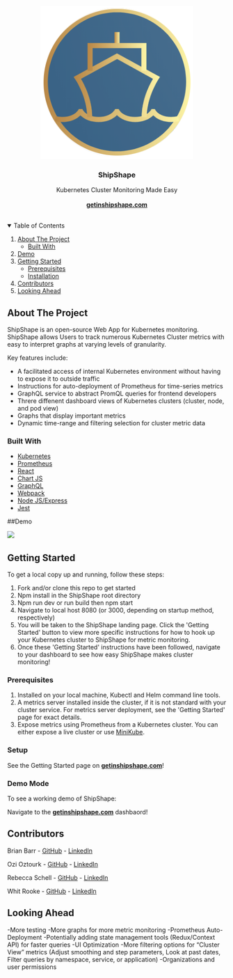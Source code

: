<!-- PROJECT LOGO -->
<br />
<p align="center">
  <a href="https://github.com/oslabs-beta/ShipShape">
    <img src="./client/assets/ShipShapeLogo.png" alt="Logo" length="350px" width="350px">
  </a>

  <h3 align="center">ShipShape</h3>

  <p align="center">
    Kubernetes Cluster Monitoring Made Easy
    <br /><br />
    <a href="https://www.getinshipshape.com/"><strong>getinshipshape.com</strong></a>
    <br />
    <br />
   
  </p>
</p>

<!-- TABLE OF CONTENTS -->
<details open="open">
  <summary>Table of Contents</summary>
  <ol>
    <li>
      <a href="#about-the-project">About The Project</a>
      <ul>
        <li><a href="#built-with">Built With</a></li>
      </ul>
    </li>
    <li>
      <a href="#demo">Demo</a>
    </li>
    <li>
      <a href="#getting-started">Getting Started</a>
      <ul>
        <li><a href="#prerequisites">Prerequisites</a></li>
        <li><a href="#installation">Installation</a></li>
      </ul>
    </li>
    <li><a href="#contributors">Contributors</a></li>
    <li><a href="#looking-ahead">Looking Ahead</a></li>
  </ol>
</details>

<!-- ABOUT THE PROJECT -->

## About The Project

ShipShape is an open-source Web App for Kubernetes monitoring. ShipShape allows Users to track numerous Kubernetes Cluster metrics with easy to interpret graphs at varying levels of granularity.

Key features include:

<!-- * User authentication and authorization -->

- A facilitated access of internal Kubernetes environment without having to expose it to outside traffic
- Instructions for auto-deployment of Prometheus for time-series metrics
- GraphQL service to abstract PromQL queries for frontend developers
- Threre diffenent dashboard views of Kubernetes clusters (cluster, node, and pod view)
- Graphs that display important metrics
- Dynamic time-range and filtering selection for cluster metric data

### Built With

- [Kubernetes](https://kubernetes.io/)
- [Prometheus](https://prometheus.io/)
- [React](https://reactjs.org/)
- [Chart JS](https://www.chartjs.org/)
- [GraphQL](https://graphql.org)
- [Webpack](https://webpack.js.org/)
- [Node JS/Express](https://nodejs.dev)
- [Jest](https://jestjs.io/)


##Demo


![](./client/assets/ShipShapeReadmeDemo.gif)
## Getting Started

To get a local copy up and running, follow these steps:

1. Fork and/or clone this repo to get started
2. Npm install in the ShipShape root directory
3. Npm run dev or run build then npm start
4. Navigate to local host 8080 (or 3000, depending on startup method, respectively)
5. You will be taken to the ShipShape landing page. Click the 'Getting Started' button to view more specific instructions for how to hook up your Kubernetes cluster to ShipShape for metric monitoring.
6. Once these 'Getting Started' instructions have been followed, navigate to your dashboard to see how easy ShipShape makes cluster monitoring!

### Prerequisites

1.  Installed on your local machine, Kubectl and Helm command line tools.
2.  A metrics server installed inside the cluster, if it is not standard with your cluster service. For metrics server deployment, see the 'Getting Started' page for exact details.
3.  Expose metrics using Prometheus from a Kubernetes cluster. You can either expose a live cluster or use [MiniKube](https://minikube.sigs.k8s.io/docs/start/).

### Setup

See the Getting Started page on <a href="https://www.getinshipshape.com/"><strong>getinshipshape.com</strong></a>!

### Demo Mode

To see a working demo of ShipShape:

Navigate to the <a href="https://www.getinshipshape.com/"><strong>getinshipshape.com</strong></a> dashbaord!

<!-- CONTRIBUTORS -->

## Contributors

Brian Barr - [GitHub](https://github.com/BarrBrian/) - [LinkedIn](https://www.linkedin.com/in/barrbrian/)

Ozi Oztourk - [GitHub](https://github.com/ozi-oztrk/) - [LinkedIn](https://www.linkedin.com/in/ozi-oztourk/)

Rebecca Schell - [GitHub](https://github.com/rschelly/) - [LinkedIn](https://www.linkedin.com/in/rschelly/)

Whit Rooke - [GitHub](https://github.com/Whitrooke) - [LinkedIn](https://www.linkedin.com/in/whit-rooke)

## Looking Ahead

-More testing
-More graphs for more metric monitoring 
-Prometheus Auto-Deployment
-Potentially adding state management tools (Redux/Context API) for faster queries
-UI Optimization 
-More filtering options for “Cluster View” metrics (Adjust smoothing and step parameters, Look at past dates, Filter queries by namespace, service, or application)
-Organizations and user permissions

